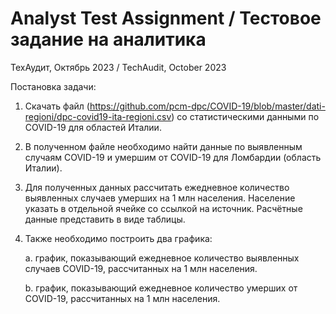 # Analyst Test Assignment / Тестовое задание на аналитика
ТехАудит, Октябрь 2023 / TechAudit, October 2023

Постановка задачи:
1. Скачать файл (https://github.com/pcm-dpc/COVID-19/blob/master/dati-regioni/dpc-covid19-ita-regioni.csv) со статистическими данными по COVID-19 для областей Италии.
2. В полученном файле необходимо найти данные по выявленным случаям COVID-19 и умершим от COVID-19 для Ломбардии (область Италии).
3. Для полученных данных рассчитать ежедневное количество выявленных случаев умерших на 1 млн населения. Население указать в отдельной ячейке со ссылкой на источник. Расчётные данные представить в виде таблицы.
4. Также необходимо построить два графика:

    a. график, показывающий ежедневное количество выявленных случаев COVID-19, рассчитанных на 1 млн населения.
   
    b. график, показывающий ежедневное количество умерших от COVID-19, рассчитанных на 1 млн населения.
